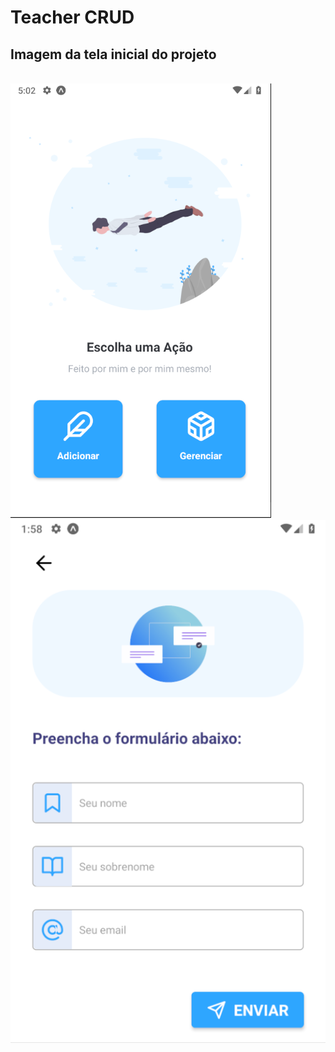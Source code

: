 # Teacher CRUD

## Imagem da tela inicial do projeto

<br>
<img src="./assets/project_image.png"/>
<img src="./assets/project_image_02.png"/>
